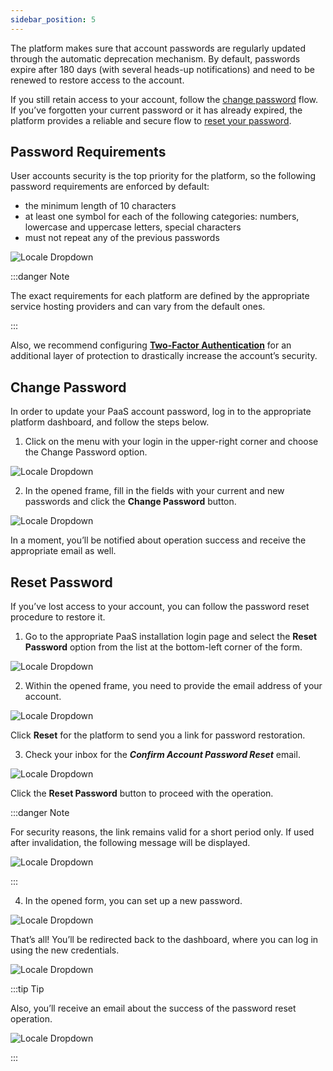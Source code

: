 ```yaml
---
sidebar_position: 5
---
```


The platform makes sure that account passwords are regularly updated through the automatic deprecation mechanism. By default, passwords expire after 180 days (with several heads-up notifications) and need to be renewed to restore access to the account.

If you still retain access to your account, follow the [change password](https://cloudmydc.com/) flow. If you’ve forgotten your current password or it has already expired, the platform provides a reliable and secure flow to [reset your password](https://cloudmydc.com/).

## Password Requirements

User accounts security is the top priority for the platform, so the following password requirements are enforced by default:

- the minimum length of 10 characters
- at least one symbol for each of the following categories: numbers, lowercase and uppercase letters, special characters
- must not repeat any of the previous passwords

<div style={{
    display:'flex',
    justifyContent: 'center',
    margin: '0 0 1rem 0'
}}>

![Locale Dropdown](./img/AccountPasswordReset/01-password-requirements.png)

</div>

:::danger Note

The exact requirements for each platform are defined by the appropriate service hosting providers and can vary from the default ones.

:::

Also, we recommend configuring **[Two-Factor Authentication](https://cloudmydc.com/)** for an additional layer of protection to drastically increase the account’s security.

## Change Password

In order to update your PaaS account password, log in to the appropriate platform dashboard, and follow the steps below.

1. Click on the menu with your login in the upper-right corner and choose the Change Password option.

<div style={{
    display:'flex',
    justifyContent: 'center',
    margin: '0 0 1rem 0'
}}>

![Locale Dropdown](./img/AccountPasswordReset/02-change-password-button.png)

</div>

2. In the opened frame, fill in the fields with your current and new passwords and click the **Change Password** button.

<div style={{
    display:'flex',
    justifyContent: 'center',
    margin: '0 0 1rem 0'
}}>

![Locale Dropdown](./img/AccountPasswordReset/03-change-password-dialog.png)

</div>

In a moment, you’ll be notified about operation success and receive the appropriate email as well.

## Reset Password

If you’ve lost access to your account, you can follow the password reset procedure to restore it.

1. Go to the appropriate PaaS installation login page and select the **Reset Password** option from the list at the bottom-left corner of the form.

<div style={{
    display:'flex',
    justifyContent: 'center',
    margin: '0 0 1rem 0'
}}>

![Locale Dropdown](./img/AccountPasswordReset/04-account-reset-password.png)

</div>

2. Within the opened frame, you need to provide the email address of your account.

<div style={{
    display:'flex',
    justifyContent: 'center',
    margin: '0 0 1rem 0'
}}>

![Locale Dropdown](./img/AccountPasswordReset/05-email-address-for-password-reset.png)

</div>

Click **Reset** for the platform to send you a link for password restoration.

3. Check your inbox for the **_Confirm Account Password Reset_** email.

<div style={{
    display:'flex',
    justifyContent: 'center',
    margin: '0 0 1rem 0'
}}>

![Locale Dropdown](./img/AccountPasswordReset/06-password-reset-confirmation-email.png)

</div>

Click the **Reset Password** button to proceed with the operation.

:::danger Note

For security reasons, the link remains valid for a short period only. If used after invalidation, the following message will be displayed.

<div style={{
    display:'flex',
    justifyContent: 'center',
    margin: '0 0 1rem 0'
}}>

![Locale Dropdown](./img/AccountPasswordReset/07-password-reset-expired-link.png)

</div>

:::

4. In the opened form, you can set up a new password.

<div style={{
    display:'flex',
    justifyContent: 'center',
    margin: '0 0 1rem 0'
}}>

![Locale Dropdown](./img/AccountPasswordReset/08-password-reset-form.png)

</div>

That’s all! You’ll be redirected back to the dashboard, where you can log in using the new credentials.

<div style={{
    display:'flex',
    justifyContent: 'center',
    margin: '0 0 1rem 0'
}}>

![Locale Dropdown](./img/AccountPasswordReset/09-account-password-changed.png)

</div>

:::tip Tip

Also, you’ll receive an email about the success of the password reset operation.

<div style={{
    display:'flex',
    justifyContent: 'center',
    margin: '0 0 1rem 0'
}}>

![Locale Dropdown](./img/AccountPasswordReset/10-account-password-changed-email.png)

</div>

:::
